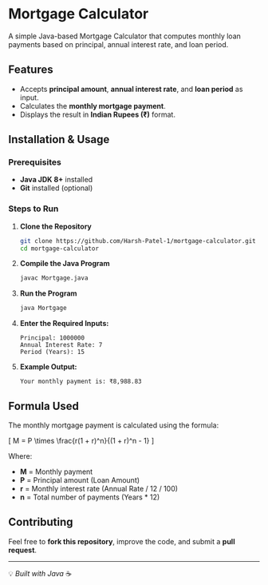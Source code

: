 # Mortgage Calculator

A simple Java-based Mortgage Calculator that computes monthly loan payments based on principal, annual interest rate, and loan period.

## Features

- Accepts **principal amount**, **annual interest rate**, and **loan period** as input.
- Calculates the **monthly mortgage payment**.
- Displays the result in **Indian Rupees (₹)** format.

## Installation & Usage

### Prerequisites

- **Java JDK 8+** installed
- **Git** installed (optional)

### Steps to Run

1. **Clone the Repository**

   ```sh
   git clone https://github.com/Harsh-Patel-1/mortgage-calculator.git
   cd mortgage-calculator
   ```

2. **Compile the Java Program**

   ```sh
   javac Mortgage.java
   ```

3. **Run the Program**

   ```sh
   java Mortgage
   ```

4. **Enter the Required Inputs:**

   ```
   Principal: 1000000
   Annual Interest Rate: 7
   Period (Years): 15
   ```

5. **Example Output:**
   ```
   Your monthly payment is: ₹8,988.83
   ```

## Formula Used

The monthly mortgage payment is calculated using the formula:

\[ M = P \times \frac{r(1 + r)^n}{(1 + r)^n - 1} \]

Where:

- **M** = Monthly payment
- **P** = Principal amount (Loan Amount)
- **r** = Monthly interest rate (Annual Rate / 12 / 100)
- **n** = Total number of payments (Years \* 12)

## Contributing

Feel free to **fork this repository**, improve the code, and submit a **pull request**.

---

💡 _Built with Java_ ☕
